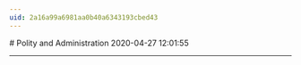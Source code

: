 ```yaml
---
uid: 2a16a99a6981aa0b40a6343193cbed43
---
```


﻿# Polity and Administration
2020-04-27 12:01:55
            
---







